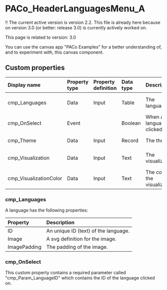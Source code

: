 # PACo_HeaderLanguagesMenu_A

!! The current active version is version 2.2. This file is already here because on version 3.0 (or better: release 3.0) is currently actively worked on.

This page is related to version: 3.0

You can use the canvas app "PACo Examples" for a better understanding of, and to experiment with, this canvas component.

## Custom properties

| Display name | Property type | Property definition | Data type | Description | Memo
| :--- | :--- | :--- | :--- | :--- | :--- |
| cmp_Languages | Data | Input | Table | The languages. | See the documention on cmp_Languages below. |
| cmp_OnSelect | Event | | Boolean | When a language is clicked on. | See the documention on cmp_OnSelect below. |
| cmp_Theme | Data | Input | Record | The theme. | See the documention on theming. |
| cmp_Visualization | Data | Input | Text | The visualization. | See the documention of canvas component PACo_Visualization_A. |
| cmp_VisualizationColor | Data | Input | Text | The color of the visualization. | |

### cmp_Languages
A language has the following properties:

| Property | Description |
| :--- | :--- |
| ID | An unique ID (text) of the language. |
| Image| A svg definition for the image. |
| ImagePadding | The padding of the image. |

### cmp_OnSelect
This custom property contains a required parameter called "cmp_Param_LanguageID" which contains the ID of the language clicked on.
